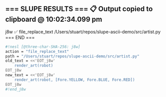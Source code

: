 === SLUPE RESULTS ===
📋 Output copied to clipboard @ 10:02:34.099 pm
---------------------
j8w ✅ file_replace_text /Users/stuart/repos/slupe-ascii-demo/src/artist.py
=== END ===
```sh nesl
#!nesl [@three-char-SHA-256: j8w]
action = "file_replace_text"
path = "/Users/stuart/repos/slupe-ascii-demo/src/artist.py"
old_text = <<'EOT_j8w'
    render_art(robot)
EOT_j8w
new_text = <<'EOT_j8w'
    render_art(robot, [Fore.YELLOW, Fore.BLUE, Fore.RED])
EOT_j8w
#!end_j8w
```